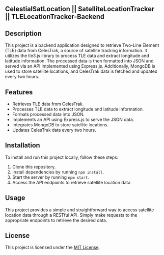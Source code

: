 ## CelestialSatLocation || SatelliteLocationTracker || TLELocationTracker-Backend

## Description
This project is a backend application designed to retrieve Two-Line Element (TLE) data from CelesTrak, a source of satellite tracking information. It utilizes the tle3.js library to process TLE data and extract longitude and latitude information. The processed data is then formatted into JSON and served via an API implemented using Express.js. Additionally, MongoDB is used to store satellite locations, and CelesTrak data is fetched and updated every two hours.

## Features
- Retrieves TLE data from CelesTrak.
- Processes TLE data to extract longitude and latitude information.
- Formats processed data into JSON.
- Implements an API using Express.js to serve the JSON data.
- Integrates MongoDB to store satellite locations.
- Updates CelesTrak data every two hours.

## Installation
To install and run this project locally, follow these steps:

1. Clone this repository.
2. Install dependencies by running `npm install`.
3. Start the server by running `npm start`.
4. Access the API endpoints to retrieve satellite location data.

## Usage
This project provides a simple and straightforward way to access satellite location data through a RESTful API. Simply make requests to the appropriate endpoints to retrieve the desired data.

## License
This project is licensed under the [MIT License](LICENSE).
